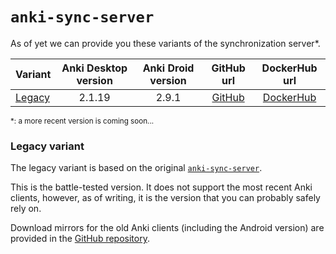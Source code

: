 # `anki-sync-server`

As of yet we can provide you these variants of the synchronization server*.


| Variant | Anki Desktop version | Anki Droid version | GitHub url | DockerHub url |
|--------|:--------------------:|:------------------:|:----------:|:----------:|
| [Legacy](#legacy-variant) |    2.1.19            |  2.9.1          | [GitHub](https://github.com/ankicommunity/docker-anki-sync-server) | [DockerHub](https://hub.docker.com/r/kuklinistvan/anki-sync-server) |

<sup>*: a more recent version is coming soon...</sup>

### Legacy variant

The legacy variant is based on the original
[`anki-sync-server`](https://github.com/ankicommunity/anki-sync-server).
    
This is the battle-tested version. It does not support the most recent Anki
clients, however, as of writing, it is the version that you can probably safely
rely on.

Download mirrors for the old Anki clients (including the Android version) are
provided in the [GitHub
repository](https://github.com/ankicommunity/docker-anki-sync-server).